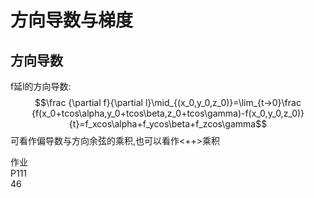 # 方向导数与梯度  
## 方向导数  
f延l的方向导数:  
$$\frac {\partial f}{\partial l}\mid_{(x_0,y_0,z_0)}=\lim_{t→0}\frac {f(x_0+tcos\alpha,y_0+tcos\beta,z_0+tcos\gamma)-f(x_0,y_0,z_0)}{t}=f_xcos\alpha+f_ycos\beta+f_zcos\gamma$$
可看作偏导数与方向余弦的乘积,也可以看作<++>乘积

作业   
P111  
46  

